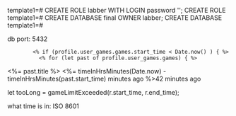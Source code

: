 template1=# CREATE ROLE labber WITH LOGIN password '';
CREATE ROLE
template1=# CREATE DATABASE final OWNER labber;
CREATE DATABASE
template1=#

db port: 5432



            <% if (profile.user_games.games.start_time < Date.now() ) { %>
              <% for (let past of profile.user_games.games) { %>
<%= past.title %>
<i class="fa fa-clock-o" aria-hidden="true"></i> <%= timeInHrsMinutes(Date.now) - timeInHrsMinutes(past.start_time) minutes ago %>42 minutes ago</i></a></small></small></h4>


let tooLong = gameLimitExceeded(r.start_time, r.end_time);

what time is in: ISO 8601
